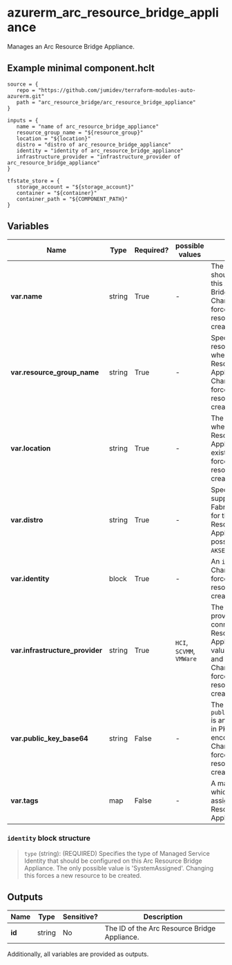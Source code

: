 # azurerm_arc_resource_bridge_appliance

Manages an Arc Resource Bridge Appliance.

## Example minimal component.hclt

```hcl
source = {
   repo = "https://github.com/jumidev/terraform-modules-auto-azurerm.git" 
   path = "arc_resource_bridge/arc_resource_bridge_appliance" 
}

inputs = {
   name = "name of arc_resource_bridge_appliance" 
   resource_group_name = "${resource_group}" 
   location = "${location}" 
   distro = "distro of arc_resource_bridge_appliance" 
   identity = "identity of arc_resource_bridge_appliance" 
   infrastructure_provider = "infrastructure_provider of arc_resource_bridge_appliance" 
}

tfstate_store = {
   storage_account = "${storage_account}" 
   container = "${container}" 
   container_path = "${COMPONENT_PATH}" 
}

```

## Variables

| Name | Type | Required? |  possible values |  Description |
| ---- | ---- | --------- |  ----------- | ----------- |
| **var.name** | string | True | -  |  The Name which should be used for this Arc Resource Bridge Appliance. Changing this forces a new resource to be created. | 
| **var.resource_group_name** | string | True | -  |  Specifies the resource group where the Arc Resource Bridge Appliance exists. Changing this forces a new resource to be created. | 
| **var.location** | string | True | -  |  The Azure Region where the Arc Resource Bridge Appliance should exist. Changing this forces a new resource to be created. | 
| **var.distro** | string | True | -  |  Specifies a supported Fabric/Infrastructure for this Arc Resource Bridge Appliance. The possible value is `AKSEdge`. | 
| **var.identity** | block | True | -  |  An `identity` block. Changing this forces a new resource to be created. | 
| **var.infrastructure_provider** | string | True | `HCI`, `SCVMM`, `VMWare`  |  The infrastructure provider about the connected Arc Resource Bridge Appliance. Possible values are `HCI`,`SCVMM` and `VMWare`. Changing this forces a new resource to be created. | 
| **var.public_key_base64** | string | False | -  |  The `public_key_base64` is an RSA public key in PKCS1 format encoded in base64. Changing this forces a new resource to be created. | 
| **var.tags** | map | False | -  |  A mapping of tags which should be assigned to the Arc Resource Bridge Appliance. | 

### `identity` block structure

> `type` (string): (REQUIRED) Specifies the type of Managed Service Identity that should be configured on this Arc Resource Bridge Appliance. The only possible value is 'SystemAssigned'. Changing this forces a new resource to be created.



## Outputs

| Name | Type | Sensitive? | Description |
| ---- | ---- | --------- | --------- |
| **id** | string | No  | The ID of the Arc Resource Bridge Appliance. | 

Additionally, all variables are provided as outputs.
